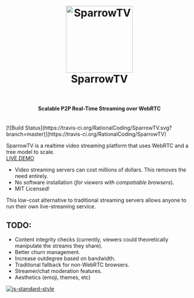 <h1 align="center">
  <br>
  <a href="https://sparrowtv.herokuapp.net"><img src="https://s28.postimg.org/aw130lq8t/sparrowblue.png" alt="SparrowTV" width="180"></a>
  <br>
  SparrowTV
  <br>
  <br>
</h1>
<h4 align="center">Scalable P2P Real-Time Streaming over WebRTC</h4>
<br>
[![Build Status](https://travis-ci.org/RationalCoding/SparrowTV.svg?branch=master)](https://travis-ci.org/RationalCoding/SparrowTV)

SparrowTV is a realtime video streaming platform that uses WebRTC and a tree model to scale.  
<a href="https://sparrowtv.herokuapp.com/">LIVE DEMO</a>

- Video streaming servers can cost millions of dollars. This removes the need entirely.  
- No software installation (*for viewers with compatiable browsers*).
- MIT Licensed!

This low-cost alternative to traditional streaming servers allows anyone to run their own live-streaming service.

## TODO:
- Content integrity checks (currently, viewers could theoretically manipulate the streams they share).
- Better churn management.
- Increase outdegree based on bandwidth.
- Traditional fallback for non-WebRTC browsers.
- Streamer/chat moderation features.
- Aesthetics (emoji, themes, etc)

[![js-standard-style](https://cdn.rawgit.com/feross/standard/master/badge.svg)](https://github.com/feross/standard)
